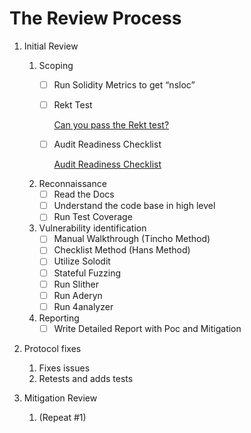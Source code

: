 # The Review Process

1. Initial Review
    1. Scoping
        - [ ]  Run Solidity Metrics to get “nsloc”
        - [ ]  Rekt Test
            
            [Can you pass the Rekt test?](https://blog.trailofbits.com/2023/08/14/can-you-pass-the-rekt-test/)
            
        - [ ]  Audit Readiness Checklist
        
            [Audit Readiness Checklist](https://github.com/nascentxyz/simple-security-toolkit/blob/main/audit-readiness-checklist.md)
        
    2. Reconnaissance
        - [ ]  Read the Docs
        - [ ]  Understand the code base in high level
        - [ ]  Run Test Coverage
  
    3. Vulnerability identification
        - [ ]  Manual Walkthrough (Tincho Method)
        - [ ]  Checklist Method (Hans Method)
        - [ ]  Utilize Solodit
        - [ ]  Stateful Fuzzing
        - [ ]  Run Slither
        - [ ]  Run Aderyn
        - [ ]  Run 4analyzer
  
    4. Reporting
        - [ ]  Write Detailed Report with Poc and Mitigation
  
2. Protocol fixes
    1. Fixes issues
    2. Retests and adds tests
   
3. Mitigation Review
    1. (Repeat #1)